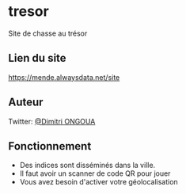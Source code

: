 # tresor
Site de chasse au trésor

## Lien du site
https://mende.alwaysdata.net/site

## Auteur
Twitter: [@Dimitri ONGOUA](https://twitter.com/DimitriOngoua)

## Fonctionnement
- Des indices sont disséminés dans la ville.
- Il faut avoir un scanner de code QR pour jouer
- Vous avez besoin d'activer votre géolocalisation
